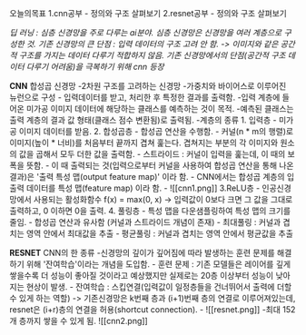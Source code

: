 오늘의목표
1.cnn공부 - 정의와 구조 살펴보기
2.resnet공부 - 정의와 구조 살펴보기

*딥 러닝 : 심층 신경망을 주로 다루는 ai분야. 심층 신경망은 신경망을 여러 계층으로 구성한 것.*
*기존 신경망의 큰 단점 : 입력 데이터의 구조 고려 안 함. -> 이미지와 같은 공간적 구조를 가지는 데이터 다루기 적합하지 않음.*
*기존 신경망에서의 단점(공간적 구조 데이터 다루기 어려움)을 극복하기 위해 cnn 등장*

**CNN**
합성곱 신경망
-2차원 구조를 고려하는 신경망
-가중치와 바이어스로 이루어진 뉴런으로 구성
	- 입력데이터를 받고, 처리한 후 특정한 결과를 출력함.
-입력 계층에 들어온 미가공 이미지 데이터에 해당하는 클래스를 예측하는 것이 목적.
	-예측된 클래스는 출력 계층의 결과 값 형태(클래스 점수 변환됨)로 출력됨.
-계층의 종류
	1. 입력층
		- 미가공 이미지 데이터를 받음.
	2. 합성곱층
		- 합성곱 연산을 수행함.
		- 커널(n * m의 행렬)로 이미지(높이 * 너비)를 처음부터 끝까지 겹쳐 훑는다. 겹쳐지는 부분의 각 이미지와 원소의 값을 곱해서 모두 더한 값을 출력함.
		- 스트라이드 : 커널이 입력을 훑는데, 이 때의 보폭을 뜻함.
		- 이 때 출력되는 것(입력으로부터 커널을 사용하여 합성곱 연산을 통해 나온 결과)은 '출력 특성 맵(output feature map)' 이라 함.
		- CNN에서는 합성곱 계층의 입출력 데이터를 특성 맵(feature map) 이라 함.
		- ![[cnn1.png]]
	3.ReLU층
		- 인공신경망에서 사용되는 활성화함수 f(x) = max(0, x) -> 입력값이 0보다 크면 그 값을 그대로 출력하고, 0 이하면 0을 출력.
	4. 풀링층
		- 특성 맵을 다운샘플링하여 특성 맵의 크기를 줄임.
		- 합성곱 연산과 유사함 (커널과 스트라이드 개념이 존재)
		- 최대풀링 : 커널과 겹치는 영역 안에서 최대값을 추출
		- 평균풀링 : 커널과 겹치는 영역 안에서 평균값을 추출


**RESNET**
CNN의 한 종류
-신경망의 깊이가 깊어짐에 따라 발생하는 훈련 문제를 해결하기 위해 '잔여학습'이라는 개념을 도입함.
	- 훈련 문제 : 기존 모델들은 레이어를 깊게 쌓을수록 더 성능이 좋아질 것이라고 예상했지만 실제로는 20층 이상부터 성능이 낮아지는 현상이 발생.
	- 잔여학습 : 스킵연결(입력값이 일정층들을 건너뛰어서 출력에 더할 수 있게 하는 역할) -> 기존신경망은 k번째 층과 (i+1)번째 층의 연결로 이루어져있는데, resnet은 (i+r)층의 연결을 허용(shortcut connection).
	- ![[resnet.png]]
-최대 152개 층까지 쌓을 수 있게 됨.
![[cnn2.png]]